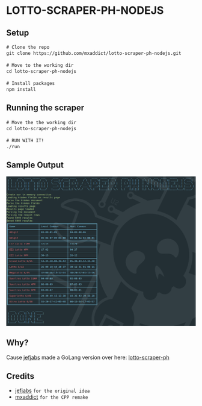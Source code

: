 # LOTTO-SCRAPER-PH-NODEJS

## Setup
```shell
# Clone the repo
git clone https://github.com/mxaddict/lotto-scraper-ph-nodejs.git

# Move to the working dir
cd lotto-scraper-ph-nodejs

# Install packages
npm install
```

## Running the scraper
```shell
# Move the the working dir
cd lotto-scraper-ph-nodejs

# RUN WITH IT!
./run
```

## Sample Output

![Lotto Scaper Sample Output](/sample.png?raw=true "Lotto Scaper Sample Output")

## Why?
Cause [jefjabs](https://github.com/jefjabs) made a GoLang
version over here: [lotto-scraper-ph](https://github.com/jefjabs/lotto-scraper-ph)

## Credits
- [jefjabs](https://github.com/jefjabs) `for the original idea`
- [mxaddict](https://github.com/mxaddict) `for the CPP remake`
